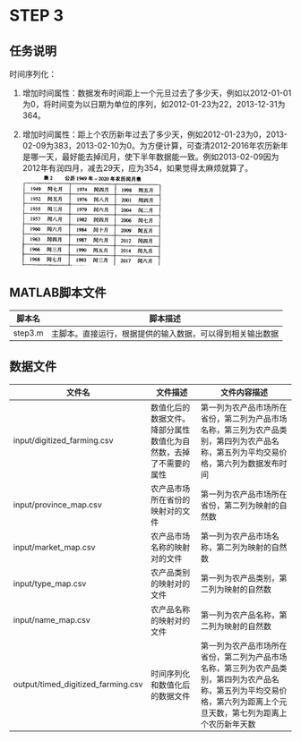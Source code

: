 # STEP 3

## 任务说明

时间序列化：

1. 	增加时间属性：数据发布时间距上一个元旦过去了多少天，例如以2012-01-01为0，将时间变为以日期为单位的序列，如2012-01-23为22，2013-12-31为364。

2. 	增加时间属性：距上个农历新年过去了多少天，例如2012-01-23为0，2013-02-09为383，2013-02-10为0。为方便计算，可查清2012-2016年农历新年是哪一天，最好能去掉闰月，使下半年数据能一致。例如2013-02-09因为2012年有润四月，减去29天，应为354，如果觉得太麻烦就算了。  
	![](pic/leap_month.png)

## MATLAB脚本文件

| 脚本名 | 脚本描述 |
| --- | --- |
| step3.m | 主脚本。直接运行，根据提供的输入数据，可以得到相关输出数据 |

## 数据文件

| 文件名 | 文件描述 | 文件内容描述 |
| --- | --- | --- |
| input/digitized_farming.csv | 数值化后的数据文件。降部分属性数值化为自然数，去掉了不需要的属性 | 第一列为农产品市场所在省份，第二列为产品市场名称，第三列为农产品类别，第四列为农产品名称，第五列为平均交易价格，第六列为数据发布时间 |
| input/province_map.csv | 农产品市场所在省份的映射对的文件 | 第一列为农产品市场所在省份，第二列为映射的自然数 |
| input/market_map.csv | 农产品市场名称的映射对的文件 | 第一列为农产品市场名称，第二列为映射的自然数 |
| input/type_map.csv | 农产品类别的映射对的文件 | 第一列为农产品类别，第二列为映射的自然数 |
| input/name_map.csv | 农产品名称的映射对的文件 | 第一列为农产品名称，第二列为映射的自然数 |
| output/timed_digitized_farming.csv | 时间序列化和数值化后的数据文件 | 第一列为农产品市场所在省份，第二列为产品市场名称，第三列为农产品类别，第四列为农产品名称，第五列为平均交易价格，第六列为距离上个元旦天数，第七列为距离上个农历新年天数 |